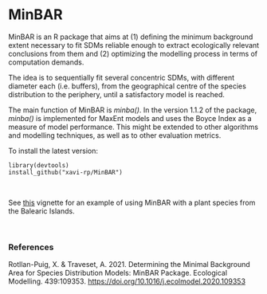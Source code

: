 # MinBAR

MinBAR is an R package that aims at (1) defining the minimum background extent necessary to fit SDMs reliable enough to extract ecologically relevant conclusions from them and (2) optimizing the modelling process in terms of computation demands.

The idea is to sequentially fit several concentric SDMs, with different diameter each (i.e. buffers), from the geographical centre of the species distribution to the periphery, until a satisfactory model is reached.

The main function of MinBAR is *minba()*. In the version 1.1.2 of the package, *minba()* is implemented for MaxEnt models and uses the Boyce Index as a measure of model performance. This might be extended to other algorithms and modelling techniques, as well as to other evaluation metrics.

To install the latest version:
```
library(devtools)
install_github("xavi-rp/MinBAR")
```
&nbsp;

See [this](https://cran.r-project.org/web/packages/MinBAR/vignettes/Example_MinBAR_Balearics.html) vignette for an example of using MinBAR with a plant species from the Balearic Islands.

&nbsp;



### References

Rotllan-Puig, X. & Traveset, A. 2021. Determining the Minimal Background Area for Species Distribution Models: MinBAR Package. Ecological Modelling. 439:109353. https://doi.org/10.1016/j.ecolmodel.2020.109353
